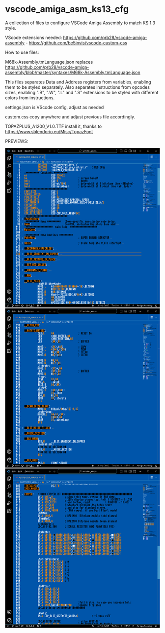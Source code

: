 # vscode_amiga_asm_ks13_cfg
A collection of files to configure VSCode Amiga Assembly to match KS 1.3 style.

VScode extensions needed:  https://github.com/prb28/vscode-amiga-assembly  -  https://github.com/be5invis/vscode-custom-css

How to use files:

M68k-Assembly.tmLanguage.json replaces https://github.com/prb28/vscode-amiga-assembly/blob/master/syntaxes/M68k-Assembly.tmLanguage.json

This files separates Data and Address registers from variables, enabling them to be styled separately. Also separates instructions from opcodes sizes, enabling ".B", ".W", ".L" and ".S" extensions to be styled with different colors from instructions. 

settings.json is VScode config, adjust as needed

custom.css copy anywhere and adjust previous file accordingly.

TOPAZPLUS_A1200_V1.0.TTF install it, thanks to https://www.sblendorio.eu/Misc/TopazFont

PREVIEWS:

![alt text](https://github.com/KONEY/vscode_amiga_asm_ks13_cfg/blob/main/AMIGA_VSCODE_ASM_PREVIEW_1.png?raw=true)
![alt text](https://github.com/KONEY/vscode_amiga_asm_ks13_cfg/blob/main/AMIGA_VSCODE_ASM_PREVIEW_2.png?raw=true)
![alt text](https://github.com/KONEY/vscode_amiga_asm_ks13_cfg/blob/main/AMIGA_VSCODE_ASM_PREVIEW_3.png?raw=true)
